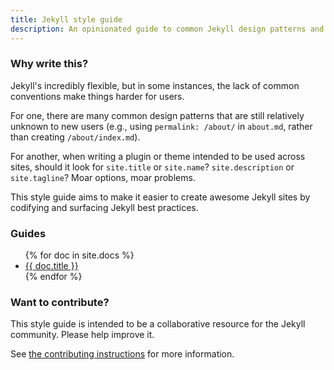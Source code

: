 ```yaml
---
title: Jekyll style guide
description: An opinionated guide to common Jekyll design patterns and anti-patterns
---
```


### Why write this?

Jekyll's incredibly flexible, but in some instances, the lack of common conventions make things harder for users.

For one, there are many common design patterns that are still relatively unknown to new users (e.g., using `permalink: /about/` in `about.md`, rather than creating `/about/index.md`).

For another, when writing a plugin or theme intended to be used across sites, should it look for `site.title` or `site.name`? `site.description` or `site.tagline`? Moar options, moar problems.

This style guide aims to make it easier to create awesome Jekyll sites by codifying and surfacing Jekyll best practices.

### Guides

<ul>
{% for doc in site.docs %}
  <li><a href="{{ doc.url | absolute_url }}">{{ doc.title }}</a></li>
{% endfor %}
</ul>

### Want to contribute?

This style guide is intended to be a collaborative resource for the Jekyll community. Please help improve it.

See [the contributing instructions](./contributing/) for more information.
